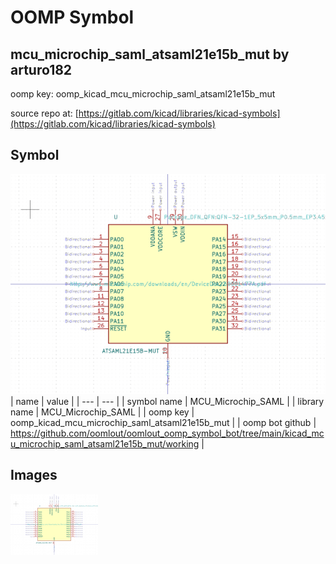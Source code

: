 # OOMP Symbol  
## mcu_microchip_saml_atsaml21e15b_mut  by arturo182  
  
oomp key: oomp_kicad_mcu_microchip_saml_atsaml21e15b_mut  
  
source repo at: [https://gitlab.com/kicad/libraries/kicad-symbols](https://gitlab.com/kicad/libraries/kicad-symbols)  
## Symbol  
  
[![working.png](working_600.png)](working.png)  
| name | value | 
| --- | --- | 
| symbol name | MCU_Microchip_SAML | 
| library name | MCU_Microchip_SAML | 
| oomp key | oomp_kicad_mcu_microchip_saml_atsaml21e15b_mut | 
| oomp bot github | https://github.com/oomlout/oomlout_oomp_symbol_bot/tree/main/kicad_mcu_microchip_saml_atsaml21e15b_mut/working | 
## Images  
  
[![working.png](working_140.png)](working.png)  

